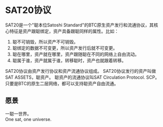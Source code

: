 SAT20协议
=========


SAT20是一个"聪本位Satoshi Standard"的BTC原生资产发行和流通协议，其核心特征是资产跟聪绑定，资产具备跟聪同样的属性。比如：
1. 聪不可销毁，所以资产不可销毁。
2. 聪绑定的数据不可变更，所以资产发行后就不可变更。
3. 聪在哪里，资产就在哪里，资产跟随聪在不同的网络上自由流动。
4. 聪属于谁，资产就属于谁，转移聪时，资产也就跟着转移。


SAT20协议由资产发行协议和资产流通协议组成。
SAT20协议发行的资产叫做SAT ASSETS，聪资产。
聪资产的流通协议叫SAT Circulation Protocol. SCP。只要是BTC的原生二层网络，都可以支持聪资产自由流通。



愿景
----
一聪一世界。  
One sat, one universe.  


